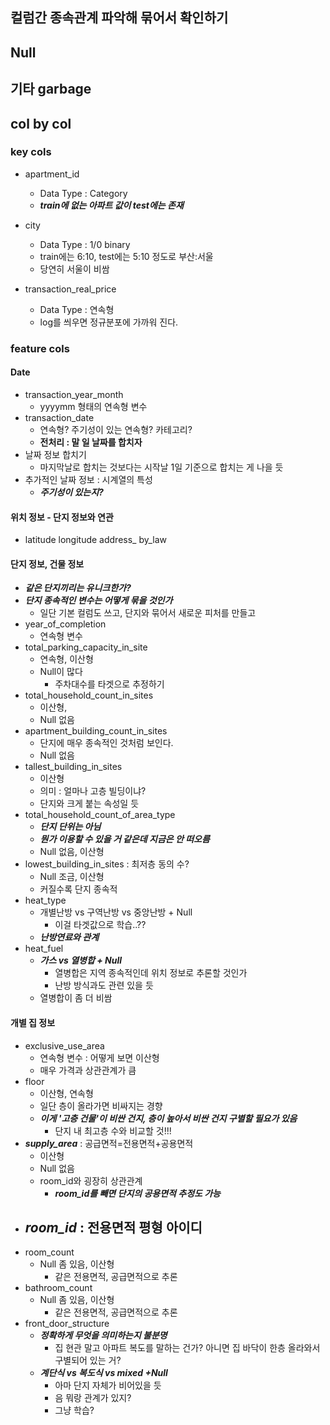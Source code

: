 ## 컬럼간 종속관계 파악해 묶어서 확인하기

## Null

## 기타 garbage

## col by col

### key cols
- apartment_id
  - Data Type : Category
  - ***train에 없는 아파트 값이 test에는 존재***
- city
  - Data Type : 1/0 binary
  - train에는 6:10, test에는 5:10 정도로 부산:서울
  - 당연히 서울이 비쌈

- transaction_real_price
  - Data Type : 연속형
  - log를 씌우면 정규분포에 가까워 진다.

### feature cols

#### Date

- transaction_year_month
  - yyyymm 형태의 연속형 변수
- transaction_date
  - 연속형? 주기성이 있는 연속형? 카테고리?
  - **전처리 : 말 일 날짜를 합치자**
- 날짜 정보 합치기
  - 마지막날로 합치는 것보다는 시작날 1일 기준으로 합치는 게 나을 듯
- 추가적인 날짜 정보 : 시계열의 특성
  - ***주기성이 있는지?***

#### 위치 정보 - 단지 정보와 연관

- latitude
longitude
address_ by_law

#### 단지 정보, 건물 정보

- ***같은 단지끼리는 유니크한가?***
- ***단지 종속적인 변수는 어떻게 묶을 것인가***
  - 일단 기본 컬럼도 쓰고, 단지와 묶어서 새로운 피처를 만들고
- year_of_completion
  - 연속형 변수
- total_parking_capacity_in_site
  - 연속형, 이산형
  - Null이 많다
    - 주차대수를 타겟으로 추정하기
- total_household_count_in_sites
  - 이산형,
  - Null 없음
- apartment_building_count_in_sites
  - 단지에 매우 종속적인 것처럼 보인다.
  - Null 없음
- tallest_building_in_sites
  - 이산형
  - 의미 : 얼마나 고층 빌딩이냐?
  - 단지와 크게 붙는 속성일 듯
- total_household_count_of_area_type
  - ***단지 단위는 아님***
  - ***뭔가 이용할 수 있을 거 같은데 지금은 안 떠오름***
  - Null 없음, 이산형
- lowest_building_in_sites : 최저층 동의 수?
  - Null 조금, 이산형
  - 커질수록 단지 종속적
- heat_type
  - 개별난방 vs 구역난방 vs 중앙난방 + Null
    - 이걸 타겟값으로 학습..??
  - ***난방연료와 관계***
- heat_fuel
  - ***가스 vs 열병합 + Null***
    - 열병합은 지역 종속적인데 위치 정보로 추론할 것인가
    - 난방 방식과도 관련 있을 듯
  - 열병합이 좀 더 비쌈

#### 개별 집 정보

- exclusive_use_area
  - 연속형 변수 : 어떻게 보면 이산형
  - 매우 가격과 상관관계가 큼
- floor
  - 이산형, 연속형
  - 일단 층이 올라가면 비싸지는 경향
  - ***이게 '고층 건물'이 비싼 건지,
    층이 높아서 비싼 건지 구별할 필요가 있음***
    - 단지 내 최고층 수와 비교할 것!!!
- ***supply_area*** : 공급면적=전용면적+공용면적
  - 이산형
  - Null 없음
  - room_id와 굉장히 상관관계
    - ***room_id를 빼면 단지의 공용면적 추정도 가능***
- ***room_id*** : 전용면적 평형 아이디
  -
- room_count
  - Null 좀 있음, 이산형
    - 같은 전용면적, 공급면적으로 추론
- bathroom_count
  - Null 좀 있음, 이산형
    - 같은 전용면적, 공급면적으로 추론
- front_door_structure
  - ***정확하게 무엇을 의미하는지 불분명***
    - 집 현관 말고 아파트 복도를 말하는 건가?
      아니면 집 바닥이 한층 올라와서 구별되어 있는 거?
  - ***계단식 vs 복도식 vs mixed +Null***
    - 아마 단지 자체가 비어있을 듯
    - 음 뭐랑 관계가 있지?
    - 그냥 학습?
